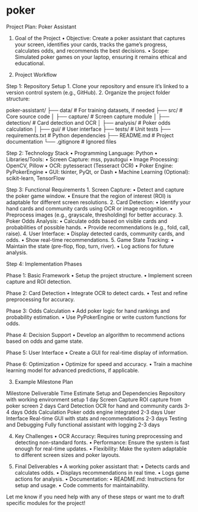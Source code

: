 # poker

Project Plan: Poker Assistant

1. Goal of the Project
	•	Objective: Create a poker assistant that captures your screen, identifies your cards, tracks the game’s progress, calculates odds, and recommends the best decisions.
	•	Scope: Simulated poker games on your laptop, ensuring it remains ethical and educational.

2. Project Workflow

Step 1: Repository Setup
	1.	Clone your repository and ensure it’s linked to a version control system (e.g., GitHub).
	2.	Organize the project folder structure:

poker-assistant/
├── data/                 # For training datasets, if needed
├── src/                  # Core source code
│   ├── capture/          # Screen capture module
│   ├── detection/        # Card detection and OCR
│   ├── analysis/         # Poker odds calculation
│   ├── gui/              # User interface
├── tests/                # Unit tests
├── requirements.txt      # Python dependencies
├── README.md             # Project documentation
└── .gitignore            # Ignored files

Step 2: Technology Stack
	•	Programming Language: Python
	•	Libraries/Tools:
	•	Screen Capture: mss, pyautogui
	•	Image Processing: OpenCV, Pillow
	•	OCR: pytesseract (Tesseract OCR)
	•	Poker Engine: PyPokerEngine
	•	GUI: tkinter, PyQt, or Dash
	•	Machine Learning (Optional): scikit-learn, TensorFlow

Step 3: Functional Requirements
	1.	Screen Capture:
	•	Detect and capture the poker game window.
	•	Ensure that the region of interest (ROI) is adaptable for different screen resolutions.
	2.	Card Detection:
	•	Identify your hand cards and community cards using OCR or image recognition.
	•	Preprocess images (e.g., grayscale, thresholding) for better accuracy.
	3.	Poker Odds Analysis:
	•	Calculate odds based on visible cards and probabilities of possible hands.
	•	Provide recommendations (e.g., fold, call, raise).
	4.	User Interface:
	•	Display detected cards, community cards, and odds.
	•	Show real-time recommendations.
	5.	Game State Tracking:
	•	Maintain the state (pre-flop, flop, turn, river).
	•	Log actions for future analysis.

Step 4: Implementation Phases

Phase 1: Basic Framework
	•	Setup the project structure.
	•	Implement screen capture and ROI detection.

Phase 2: Card Detection
	•	Integrate OCR to detect cards.
	•	Test and refine preprocessing for accuracy.

Phase 3: Odds Calculation
	•	Add poker logic for hand rankings and probability estimation.
	•	Use PyPokerEngine or write custom functions for odds.

Phase 4: Decision Support
	•	Develop an algorithm to recommend actions based on odds and game state.

Phase 5: User Interface
	•	Create a GUI for real-time display of information.

Phase 6: Optimization
	•	Optimize for speed and accuracy.
	•	Train a machine learning model for advanced predictions, if applicable.

3. Example Milestone Plan

Milestone	Deliverable	Time Estimate
Setup and Dependencies	Repository with working environment setup	1 day
Screen Capture	ROI capture from poker screen	2 days
Card Detection	OCR for hand and community cards	3-4 days
Odds Calculation	Poker odds engine integrated	2-3 days
User Interface	Real-time GUI with stats and recommendations	2-3 days
Testing and Debugging	Fully functional assistant with logging	2-3 days

4. Key Challenges
	•	OCR Accuracy: Requires tuning preprocessing and detecting non-standard fonts.
	•	Performance: Ensure the system is fast enough for real-time updates.
	•	Flexibility: Make the system adaptable to different screen sizes and poker layouts.

5. Final Deliverables
	•	A working poker assistant that:
	•	Detects cards and calculates odds.
	•	Displays recommendations in real time.
	•	Logs game actions for analysis.
	•	Documentation:
	•	README.md: Instructions for setup and usage.
	•	Code comments for maintainability.

Let me know if you need help with any of these steps or want me to draft specific modules for the project!